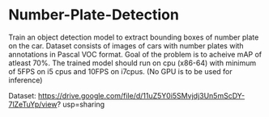 # Number-Plate-Detection
Train an object detection model to extract bounding boxes of number plate on the car. Dataset consists of images of cars with number plates with annotations in Pascal VOC format. Goal of the problem is to acheive mAP of atleast 70%.
The trained model should run on cpu (x86-64) with minimum of 5FPS on i5 cpus and 10FPS on i7cpus. (No GPU is to be used for inference)



Dataset: https://drive.google.com/file/d/11uZ5Y0i5SMvjdj3Un5mScDY-7lZeTuYp/view?
usp=sharing
